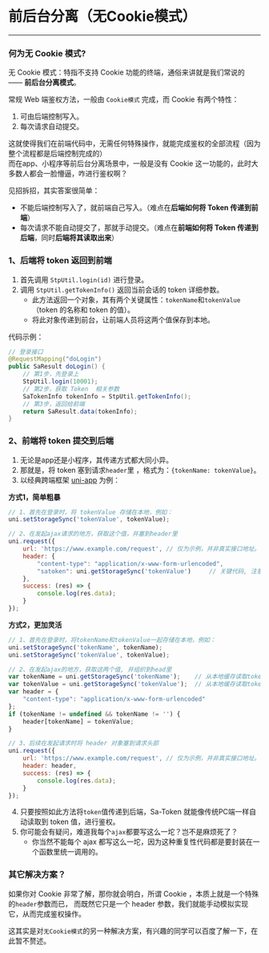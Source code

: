 # 前后台分离（无Cookie模式）
--- 

### 何为无 Cookie 模式? 

无 Cookie 模式：特指不支持 Cookie 功能的终端，通俗来讲就是我们常说的 —— **前后台分离模式**。

常规 Web 端鉴权方法，一般由 `Cookie模式` 完成，而 Cookie 有两个特性：
1. 可由后端控制写入。
2. 每次请求自动提交。

这就使得我们在前端代码中，无需任何特殊操作，就能完成鉴权的全部流程（因为整个流程都是后端控制完成的）<br/>
而在app、小程序等前后台分离场景中，一般是没有 Cookie 这一功能的，此时大多数人都会一脸懵逼，咋进行鉴权啊？

见招拆招，其实答案很简单：
- 不能后端控制写入了，就前端自己写入。（难点在**后端如何将 Token 传递到前端**）
- 每次请求不能自动提交了，那就手动提交。（难点在**前端如何将 Token 传递到后端**，同时**后端将其读取出来**）



### 1、后端将 token 返回到前端

1. 首先调用 `StpUtil.login(id)` 进行登录。
2. 调用 `StpUtil.getTokenInfo()` 返回当前会话的 token 详细参数。
	- 此方法返回一个对象，其有两个关键属性：`tokenName`和`tokenValue`（token 的名称和 token 的值）。
	- 将此对象传递到前台，让前端人员将这两个值保存到本地。

代码示例：
``` java
// 登录接口
@RequestMapping("doLogin")
public SaResult doLogin() {
	// 第1步，先登录上 
	StpUtil.login(10001);
	// 第2步，获取 Token  相关参数 
	SaTokenInfo tokenInfo = StpUtil.getTokenInfo();
	// 第3步，返回给前端 
	return SaResult.data(tokenInfo);
}
```


### 2、前端将 token 提交到后端
1. 无论是app还是小程序，其传递方式都大同小异。
2. 那就是，将 token 塞到请求`header`里 ，格式为：`{tokenName: tokenValue}`。
3. 以经典跨端框架 [uni-app](https://uniapp.dcloud.io/) 为例： 

**方式1，简单粗暴**

``` js 
// 1、首先在登录时，将 tokenValue 存储在本地，例如：
uni.setStorageSync('tokenValue', tokenValue);

// 2、在发起ajax请求的地方，获取这个值，并塞到header里 
uni.request({
	url: 'https://www.example.com/request', // 仅为示例，并非真实接口地址。
	header: {
		"content-type": "application/x-www-form-urlencoded",
		"satoken": uni.getStorageSync('tokenValue')		// 关键代码, 注意参数名字是 satoken 
	},
	success: (res) => {
		console.log(res.data);	
	}
});
```

**方式2，更加灵活**
	
``` js
// 1、首先在登录时，将tokenName和tokenValue一起存储在本地，例如：
uni.setStorageSync('tokenName', tokenName); 
uni.setStorageSync('tokenValue', tokenValue); 

// 2、在发起ajax的地方，获取这两个值, 并组织到head里 
var tokenName = uni.getStorageSync('tokenName');	// 从本地缓存读取tokenName值
var tokenValue = uni.getStorageSync('tokenValue');	// 从本地缓存读取tokenValue值
var header = {
	"content-type": "application/x-www-form-urlencoded"
};
if (tokenName != undefined && tokenName != '') {
	header[tokenName] = tokenValue;
}

// 3、后续在发起请求时将 header 对象塞到请求头部 
uni.request({
	url: 'https://www.example.com/request', // 仅为示例，并非真实接口地址。
	header: header,
	success: (res) => {
		console.log(res.data);	
	}
});
```

4. 只要按照如此方法将`token`值传递到后端，Sa-Token 就能像传统PC端一样自动读取到 token 值，进行鉴权。
5. 你可能会有疑问，难道我每个`ajax`都要写这么一坨？岂不是麻烦死了？
	- 你当然不能每个 ajax 都写这么一坨，因为这种重复性代码都是要封装在一个函数里统一调用的。


### 其它解决方案？
如果你对 Cookie 非常了解，那你就会明白，所谓 Cookie ，本质上就是一个特殊的`header`参数而已，
而既然它只是一个 header 参数，我们就能手动模拟实现它，从而完成鉴权操作。

这其实是对`无Cookie模式`的另一种解决方案，有兴趣的同学可以百度了解一下，在此暂不赘述。

